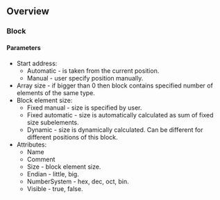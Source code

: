 ## Overview

### Block

#### Parameters

* Start address:
  * Automatic - is taken from the current position.
  * Manual - user specify position manually.
* Array size - if bigger than 0 then block contains specified number of elements of the same type.
* Block element size:
  * Fixed manual - size is specified by user.
  * Fixed automatic - size is automatically  calculated as sum of fixed size subelements.
  * Dynamic - size is dynamically calculated. Can be different for different positions of this block.
* Attributes:
  * Name
  * Comment
  * Size - block element size.
  * Endian - little, big.
  * NumberSystem - hex, dec, oct, bin.
  * Visible - true, false.